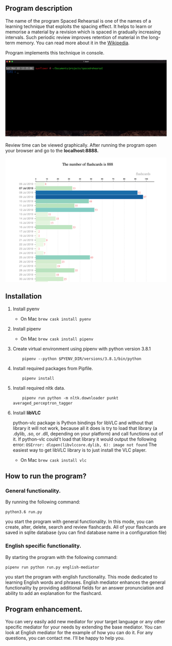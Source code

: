 ## Program description

The name of the program Spaced Rehearsal is one of the names of a learning 
technique that exploits the spacing effect. It helps to learn or memorise 
a material by a revision which is spaced in gradually increasing intervals.
Such periodic review improves retention of material in the long-term memory. 
You can read more about it in the [Wikipedia](https://en.wikipedia.org/wiki/Spaced_repetition).

Program implements this technique in console. 

![Alt Text](https://github.com/Farit/Spaced-Rehearsal/raw/master/demo.gif)

Review time can be viewed graphically. After running the program open your
browser and go to the **localhost:8888.**

![Alt Text](https://github.com/Farit/Spaced-Rehearsal/raw/master/review_demo.png)


## Installation

1. Install pyenv
    - On Mac `brew cask install pyenv`
2. Install pipenv
    - On Mac `brew cask install pipenv`
3. Create virtual environment using pipenv with python version 3.8.1
    ```shell script
        pipenv --python $PYENV_DIR/versions/3.8.1/bin/python
    ```
4. Install required packages from Pipfile.
    ```shell script
        pipenv install
    ```
5. Install required nltk data.
    ```shell script
        pipenv run python -m nltk.downloader punkt averaged_perceptron_tagger
    ```
6. Install **libVLC**

    python-vlc package is Python bindings for libVLC and without that library it will not work, 
    because all it does is try to load that library (a .dylib, .so, or .dll, depending on your platform) and 
    call functions out of it. If python-vlc could't load that library it would output the following error:
    `OSError: dlopen(libvlccore.dylib, 6): image not found`
    The easiest way to get libVLC library is to just install the VLC player.
    
    - On Mac `brew cask install vlc`
    

## How to run the program?

### General functionality.

By running the following command:
   ```
   python3.6 run.py
   ```
you start the program with general functionality. In this mode, you can create,
alter, delete, search and review flashcards. All of your flashcards are saved
in sqlite database (you can find database name in a configuration file)

### English specific functionality.

By starting the program with the following command:
   ```shell script
   pipenv run python run.py english-mediator
   ```

you start the program with english functionality. This mode dedicated to 
learning English words and phrases. English mediator enhances 
the general functionality by providing additional fields for an answer 
pronunciation and ability to add an explanation for the flashcard.


## Program enhancement.
You can very easily add new mediator for your target language or any other 
specific mediator for your needs by extending the base mediator. 
You can look at English mediator for the example of how you can do it. 
For any questions, you can contact me. I'll be happy to help you.
